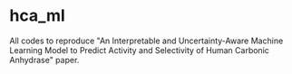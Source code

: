 # hca_ml
All codes to reproduce "An Interpretable and Uncertainty-Aware Machine Learning Model to Predict Activity and Selectivity of Human Carbonic Anhydrase" paper.
